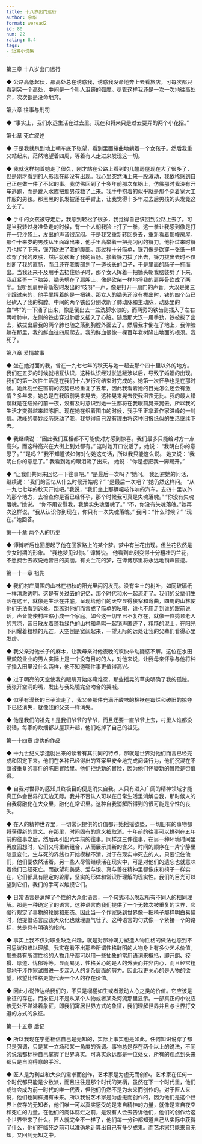 ```yaml
---
title: 十八岁出门远行
author: 余华
format: weread2
id: 80
num: 22
rating: 8.4
tags:
- 短篇小说集
---
```


第三章 十八岁出门远行

◆ 公路高低起伏，那高处总在诱惑我，诱惑我没命地奔上去看旅店，可每次都只看到另一个高处，中间是一个叫人沮丧的弧度。尽管这样我还是一次一次地往高处奔，次次都是没命地奔。


第六章 往事与刑罚

◆ “事实上，我们永远生活在过去里。现在和将来只是过去耍弄的两个小花招。”


第七章 死亡叙述

◆ 于是我就趴到地上朝车底下张望，看到里面蜷曲地躺着一个女孩子。然后我重又站起来，茫然地望着四周，等着有人走过来发现这一切。

◆ 我就这样抱着她走了很久，刚才站在公路上看到的几幢房屋现在大了很多了，但是刚才看到的人影现在却没有出现。我心里突然涌上来一股激动，我依稀感到自己正在做一件了不起的事。我仿佛回到了十多年前那次车祸上，仿佛那时我没有开车逃跑，而是跳入水库把那男孩救了上来。我手中抱着的似乎就是那个穿着宽大工作服的男孩。那黑黑的长发披落在手臂上，让我觉得十多年过去后男孩的头发竟这么长了。

◆ 手中的女孩被夺走后，我感到轻松了很多，我觉得自己该回到公路上去了。可是当我转过身准备走的时候，有一个人朝我脸上打了一拳，这一拳让我感到像是打在一只沙袋上，发出的声音很沉闷。于是我又重新转回身去，重新看着那幢房屋。那个十来岁的男孩从里面蹿出来，他手里高举着一把亮闪闪的镰刀。他扑过来时镰刀也挥了下来，镰刀砍进了我的腹部。那过程十分简单，镰刀像是砍穿一张纸一样砍穿了我的皮肤，然后就砍断了我的盲肠。接着镰刀拔了出去，镰刀拔出去时不仅划断了我的直肠，而且还在我腹部划了一道长长的口子，于是里面的肠子一拥而出。当我还来不及用手去捂住肠子时，那个女人挥着一把锄头朝我脑袋劈了下来，我赶紧歪一下脑袋，锄头劈在了肩胛上，像是砍柴一样地将我的肩胛骨砍成了两半。我听到肩胛骨断裂时发出的“吱呀”一声，像是打开一扇门的声音。大汉是第三个蹿过来的，他手里挥着的是一把铁。那女人的锄头还没有拔出时，铁的四个齿已经砍入了我的胸膛。中间的两个铁齿分别砍断了肺动脉和主动脉，动脉里的血“哗”的一下涌了出来，像是倒出去一盆洗脚水似的。而两旁的铁齿则插入了左右两叶肺中。左侧的铁齿穿过肺后又插入了心脏。随后那大汉一用手劲，铁被拔了出去，铁拔出后我的两个肺也随之荡到胸膛外面去了。然后我才倒在了地上，我仰脸躺在那里，我的鲜血往四周爬去。我的鲜血很像一棵百年老树隆出地面的根须。我死了。


第八章 爱情故事

◆ 坐在她对面的我，曾在一九七七年的秋天与她一起去那个四十里以外的地方。我们在五岁的时候就相互认识，这种认识经过长途跋涉以后，导致了婚姻的出现。我们的第一次性生活是在我们十六岁行将结束时完成的。她第一次怀孕也是在那时候。她此刻坐在窗前的姿势已经重复了五年，因此我看着她的目光怎么还会有激情？多年来，她总是在我眼前晃来晃去，这种晃来晃去使我沮丧无比。我的最大错误就是在结婚的前一夜，没有及时意识到她一生都将在我眼前晃来晃去。所以我的生活才变得越来越陈旧。现在她在织着围巾的时候，我手里正拿着作家洪峰的一封信。洪峰的美妙经历感动了我，我觉得自己没有理由将这种旧报纸似的生活继续下去。

◆ 我继续说：“因此我们互相都不可能使对方感到惊喜。我们最多只能给对方一点高兴，而这种高兴在大街上到处都有。”
这时她开口说话了，她说：
“我明白你的意思了。”
“是吗？”我不知道该如何对付她这句话，所以我只能这么说。
她又说：“我明白你的意思了。”
我看到她的眼泪流了出来。
她说：“你是想把我一脚踢开。”

◆ “让我们共同来回忆一下往事吧。”
“是最后一次吗？”她问。
我回避她的问话，继续说：“我们的回忆从什么时候开始呢？”
“是最后一次吧？”她仍然这样问。
“从一九七七年的秋天开始吧。”我说，“我们坐上那辆嘎吱作响的汽车，去四十里以外的那个地方，去检查你是否已经怀孕，那个时候我可真是失魂落魄。”
“你没有失魂落魄。”她说。
“你不用安慰我，我确实失魂落魄了。”
“不，你没有失魂落魄。”她再次这样说，“我从认识你到现在，你只有一次失魂落魄。”
我问：“什么时候？”
“现在。”她回答。



第一十章 两个人的历史

◆ 谭博听后也回想起了他在回家路上的某个梦。梦中有兰花出现。但兰花依然是少女时期的形象。
“我也梦见过你。”
谭博说。
他看到此刻变得十分粗壮的兰花，不愿费舌去叙说她昔日的美丽。有关兰花的梦，在谭博那里将永远地销声匿迹。


第一十一章 祖先

◆ 我们村庄周围的山林在初秋的阳光里闪闪发亮。没有尘土的树叶，如同玻璃纸一样清澈透明。这是有关过去的记忆，那个时代和水一起流走了。我们的父辈们生活在这里，就像是生活在井底，呈现给他们的天空显得狭窄和弯曲，四周的山林使他们无法看到远处。距离对他们而言成了简单的吆喝，谁也不用走到谁的跟前说话，声音能使村庄缩小成一个家庭。如今这一切早已不复存在，就像一位秃顶老人的荒凉，昔日散发着蓬勃绿色的山村和鸟鸣一起销声匿迹了，粗糙的泥土，在阳光下闪耀着粗糙的光芒，天空倒是宽阔起来，一望无际的远处让我的父辈们看得心里发虚。

◆ 我父亲对他长子的麻木，让我母亲对他夜晚的欢快举动疑惑不解。这位在水田里兢兢业业的男人实际上是一个没有目的的人，对他来说，让我母亲怀孕与他将种子播入田里没什么两样，他不知道哪件事更值得高兴。

◆ 过于明亮的天空使我的眼睛开始疼痛难忍，那些摇晃的草尖明确了我的孤独。我张开空洞的嘴，发出与我处境完全吻合的哭喊。

◆ 似乎有漫长的日子流走了，我父亲那件充满汗酸味的棉袄在霉烂和破旧的掠夺下已经消失，就像我的父亲一样消失。

◆ 他是我们的祖先！是我们爷爷的爷爷，而且还要一直爷爷上去，村里人谁都没说话，每家的炊烟都从屋顶升起，他们吃掉了自己的祖先。


第一十四章 虚伪的作品

◆ 十九世纪文学造就出来的读者有其共同的特点，那就是世界对他们而言已经完成和固定下来。他们在各种已经得出的答案里安全地完成阅读行为，他们沉浸在不断被重复的事件的陈旧冒险里。他们拒绝新的冒险，因为他们怀疑新的冒险是否值得。

◆ 自我对世界的感知其终极目的便是消失自我。人只有进入广阔的精神领域才能真正体会世界的无边无际。我并不否认人可以在日常生活里消解自我，那时候人的自我将融化在大众里，融化在常识里。这种自我消解所得到的很可能是个性的丧失。

◆ 在人的精神世界里，一切常识提供的价值都开始摇摇欲坠，一切旧有的事物都将获得新的意义。在那里，时间固有的意义被取消。十年前的往事可以排列在五年前的往事之后，然后再引出六年前的往事。同样这三件往事，在另一种环境时间里再度回想时，它们又将重新组合，从而展示其新的含义。时间的顺序在一片宁静里随意变化。生与死的界线也开始模糊不清，对于在现实中死去的人，只要记住他们，他们便依然活着。另一些人尽管继续活在现实中，可是对他们的遗忘也就意味着他们已经死亡。而欲望和美感、爱与恨、真与善在精神里都像床和椅子一样实在，它们都具有限定的轮廓，坚实的形体和常识所理解的现实性。我们的目光可以望到它们，我们的手可以触摸它们。

◆ 日常语言是消解了个性的大众化语言，一个句式可以唤起所有不同人的相同理解。那是一种确定了的语言，这种语言向我们提供了一个无数次被重复的世界，它强行规定了事物的轮廓和形态。因此当一个作家感到世界像一把椅子那样明白易懂时，他提倡语言应该大众化也就理直气壮了。这种语言的句式像一个紧接一个的路标，总是具有明确的指向。

◆ 事实上我不仅对职业缺乏兴趣，就是对那种竭力塑造人物性格的做法也感到不可思议和难以理解。我实在看不出那些所谓性格鲜明的人物身上有多少艺术价值。那些具有所谓性格的人物几乎都可以用一些抽象的常用语词来概括，即开朗、狡猾、厚道、忧郁等等。显而易见，性格关心的是人的外表而并非内心，而且经常粗暴地干涉作家试图进一步深入人的复杂层面的努力。因此我更关心的是人物的欲望，欲望比性格更能代表一个人的存在价值。

◆ 因此小说传达给我们的，不只是栩栩如生或者激动人心之类的价值。它应该是象征的存在。而象征并不是从某个人物或者某条河流那里显示。一部真正的小说应该无处不洋溢着象征，即我们寓居世界方式的象征，我们理解世界并且与世界打交道的方式的象征。


第一十五章 后记

◆ 所以我现在宁愿相信自己是无知的，实际上事实也是如此。任何知识说穿了都只是强调，只是某一立场和某一角度的强调。事物总是存在两个以上的说法，不同的说法都标榜自己掌握了世界真实。可真实永远都是一位处女，所有的观点到头来都只是自鸣得意的手淫。

◆ 匠人是为利益和大众的需求而创作，艺术家是为虚无而创作。艺术家在任何一个时代都只能是少数派，而且往往是那个时代的笑柄，虽然在下一个时代里，他们或许会成为前一时代的唯一代表，但他们仍然不是为未来而创作的。对于匠人来说，他们也同样拥有未来。所以我说艺术家是为虚无而创作的，因为他们是这个世界上仅存的无知者，他们唯一可以真实感受的是来自精神的力量，就像是来自夜空和死亡的力量。在他们的肉体腐烂之前，是没有人会去告诉他们，他们的创作给这个世界带来了什么。匠人就完全不一样了，他们每一分钟都知道自己从实际中获得了什么，他们在临死之前可以准确地计算出自己有多少成果。而艺术家只能来自无知，又回到无知之中。

